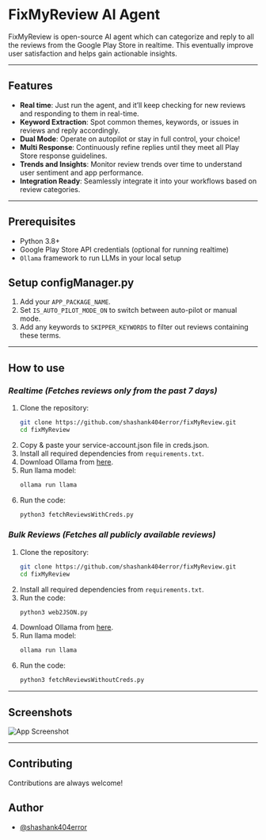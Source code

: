 # FixMyReview AI Agent

FixMyReview is open-source AI agent which can categorize and reply to all the reviews from the Google Play Store in realtime. This eventually improve user satisfaction and helps gain actionable insights.

---

## Features

- **Real time**: Just run the agent, and it’ll keep checking for new reviews and responding to them in real-time.
- **Keyword Extraction**: Spot common themes, keywords, or issues in reviews and reply accordingly.
- **Dual Mode**: Operate on autopilot or stay in full control, your choice!
- **Multi Response**: Continuously refine replies until they meet all Play Store response guidelines.
- **Trends and Insights**: Monitor review trends over time to understand user sentiment and app performance.
- **Integration Ready**: Seamlessly integrate it into your workflows based on review categories.

---

## Prerequisites

- Python 3.8+
- Google Play Store API credentials (optional for running realtime)
- `Ollama` framework to run LLMs in your local setup

## Setup configManager.py

1. Add your `APP_PACKAGE_NAME`.
2. Set `IS_AUTO_PILOT_MODE_ON` to switch between auto-pilot or manual mode. 
3. Add any keywords to `SKIPPER_KEYWORDS` to filter out reviews containing these terms.
---
## How to use

### *Realtime (Fetches reviews only from the past 7 days)*

1. Clone the repository:
   ```bash
   git clone https://github.com/shashank404error/fixMyReview.git
   cd fixMyReview
2. Copy & paste your service-account.json file in creds.json.
3. Install all required dependencies from `requirements.txt`.
4. Download Ollama from [here](https://ollama.com/).
5. Run llama model:
    ```bash
    ollama run llama
6. Run the code:
    ```bash
    python3 fetchReviewsWithCreds.py 

### *Bulk Reviews (Fetches all publicly available reviews)*

1. Clone the repository:
   ```bash
   git clone https://github.com/shashank404error/fixMyReview.git
   cd fixMyReview
2. Install all required dependencies from `requirements.txt`.
3. Run the code:
    ```bash
    python3 web2JSON.py     
4. Download Ollama from [here](https://ollama.com/).
5. Run llama model:
    ```bash
    ollama run llama
6. Run the code:
    ```bash
    python3 fetchReviewsWithoutCreds.py 

---
## Screenshots
![App Screenshot](https://via.placeholder.com/468x300?text=App+Screenshot+Here)

---
## Contributing

Contributions are always welcome!


## Author

- [@shashank404error](https://www.github.com/shashank404error)


